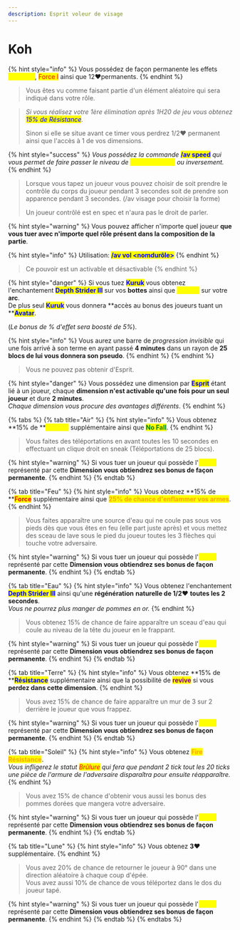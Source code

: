 ```yaml
---
description: Esprit voleur de visage
---
```


# Koh

{% hint style="info" %}
Vous possédez de façon permanente les effets <mark style="color:yellow;">Vitesse II</mark>, <mark style="color:red;">Force I</mark> ainsi que 12:heart:permanents.
{% endhint %}

> Vous êtes vu comme faisant partie d'un élément aléatoire qui sera indiqué dans votre rôle.

> _Si vous réalisez votre 1ère élimination après 1H20 de jeu vous obtenez <mark style="color:blue;">15% de Résistance</mark>._
>
> Sinon si elle se situe avant ce timer vous perdrez 1/2:heart: permanent ainsi que l'accès à 1 de vos dimensions.

{% hint style="success" %}
_Vous possédez la commande_ <mark style="color:blue;">**/av speed**</mark> _qui vous permet de faire passer le niveau de <mark style="color:yellow;">Vitesse de II à I</mark> ou inversement._
{% endhint %}

> Lorsque vous tapez un joueur vous pouvez choisir de soit prendre le contrôle du corps du joueur pendant 3 secondes soit de prendre son apparence pendant 3 secondes. (/av visage pour choisir la forme)
>
> Un joueur contrôlé est en spec et n'aura pas le droit de parler.

{% hint style="warning" %}
Vous pouvez afficher n'importe quel joueur **que vous tuer avec n'importe quel rôle présent dans la composition de la partie**.

{% hint style="info" %}
Utilisation: <mark style="color:blue;">**/av vol \<nomdurôle>**</mark>
{% endhint %}

> Ce pouvoir est un activable et désactivable
{% endhint %}

{% hint style="danger" %}
Si vous tuez <mark style="color:blue;">**Kuruk**</mark> vous obtenez l'enchantement <mark style="color:blue;">**Depth Strider III**</mark> sur vos **bottes** ainsi que <mark style="color:yellow;">**Punch I**</mark> sur votre **arc**.\
De plus seul <mark style="color:blue;">**Kuruk**</mark> vous donnera **accès au bonus des joueurs tuant un **<mark style="color:blue;">**Avatar**</mark>.&#x20;

(_Le bonus de % d'effet sera boosté de 5%_).

{% hint style="info" %}
Vous aurez une barre de _progression invisible_ qui une fois arrivé à son terme en ayant passé **4 minutes** dans un rayon de **25 blocs de lui vous donnera son pseudo**.
{% endhint %}
{% endhint %}

> Vous ne pouvez pas obtenir d'Esprit.

{% hint style="danger" %}
Vous possédez une dimension par <mark style="color:blue;">**Esprit**</mark> étant lié à un joueur, chaque **dimension n'est activable qu'une fois pour un seul joueur** et dure **2 minutes**.\
_Chaque dimension vous procure des avantages différents_.
{% endhint %}

{% tabs %}
{% tab title="Air" %}
{% hint style="info" %}
Vous obtenez **15% de **<mark style="color:yellow;">**Vitesse**</mark> supplémentaire ainsi que <mark style="color:green;">**No Fall**</mark>.
{% endhint %}

> Vous faites des téléportations en avant toutes les 10 secondes en effectuant un clique droit en sneak (Téléportations de 25 blocs).

{% hint style="warning" %}
Si vous tuer un joueur qui possède l'<mark style="color:yellow;">**Esprit**</mark> représenté par cette **Dimension vous obtiendrez ses bonus de façon permanente**.
{% endhint %}
{% endtab %}

{% tab title="Feu" %}
{% hint style="info" %}
Vous obtenez **15% de **<mark style="color:red;">**Force**</mark> supplémentaire ainsi que <mark style="color:orange;">**25% de chance d'enflammer vos armes**</mark>.
{% endhint %}

> Vous faites apparaître une source d'eau qui ne coule pas sous vos pieds dès que vous êtes en feu (elle part juste après) et vous mettez des sceau de lave sous le pied du joueur toutes les 3 flèches qui touche votre adversaire.

{% hint style="warning" %}
Si vous tuer un joueur qui possède l'<mark style="color:yellow;">**Esprit**</mark> représenté par cette **Dimension vous obtiendrez ses bonus de façon permanente**.
{% endhint %}
{% endtab %}

{% tab title="Eau" %}
{% hint style="info" %}
Vous obtenez l'enchantement <mark style="color:blue;">**Depth Strider III**</mark> ainsi qu'une **régénération** **naturelle de 1/2**:heart: **toutes les 2 secondes**. \
_Vous ne pourrez plus manger de pommes en or._
{% endhint %}

> Vous obtenez 15% de chance de faire apparaître un sceau d'eau qui coule au niveau de la tête du joueur en le frappant.

{% hint style="warning" %}
Si vous tuer un joueur qui possède l'<mark style="color:yellow;">**Esprit**</mark> représenté par cette **Dimension vous obtiendrez ses bonus de façon permanente**.
{% endhint %}
{% endtab %}

{% tab title="Terre" %}
{% hint style="info" %}
Vous obtenez **15% de **<mark style="color:blue;">**Résistance**</mark> supplémentaire ainsi que la possibilité de <mark style="color:purple;">**revive**</mark> si vous **perdez dans cette dimension**.
{% endhint %}

> Vous avez 15% de chance de faire apparaître un mur de 3 sur 2 derrière le joueur que vous frappez.

{% hint style="warning" %}
Si vous tuer un joueur qui possède l'<mark style="color:yellow;">**Esprit**</mark> représenté par cette **Dimension vous obtiendrez ses bonus de façon permanente**.
{% endhint %}
{% endtab %}

{% tab title="Soleil" %}
{% hint style="info" %}
Vous obtenez <mark style="color:orange;">**Fire Résistance**</mark>.\
_Vous infligerez le statut <mark style="color:red;">Brûlure</mark> qui fera que pendant 2 tick tout les 20 ticks une pièce de l'armure de l'adversaire disparaîtra pour ensuite réapparaître._
{% endhint %}

> Vous avez 15% de chance d'obtenir vous aussi les bonus des pommes dorées que mangera votre adversaire.

{% hint style="warning" %}
Si vous tuer un joueur qui possède l'<mark style="color:yellow;">**Esprit**</mark> représenté par cette **Dimension vous obtiendrez ses bonus de façon permanente**.
{% endhint %}
{% endtab %}

{% tab title="Lune" %}
{% hint style="info" %}
Vous obtenez **3**:heart: supplémentaire.
{% endhint %}

> Vous avez 20% de chance de retourner le joueur à 90° dans une direction aléatoire à chaque coup d'épée.\
> Vous avez aussi 10% de chance de vous téléportez dans le dos du joueur tapé.

{% hint style="warning" %}
Si vous tuer un joueur qui possède l'<mark style="color:yellow;">**Esprit**</mark> représenté par cette **Dimension vous obtiendrez ses bonus de façon permanente**.
{% endhint %}
{% endtab %}
{% endtabs %}
